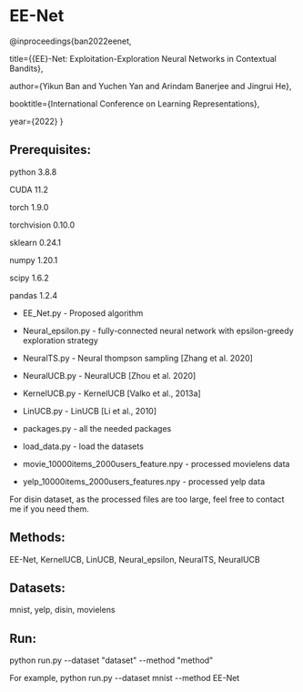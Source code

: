 
# EE-Net

@inproceedings{ban2022eenet,

title={{EE}-Net: Exploitation-Exploration Neural Networks in Contextual Bandits},

author={Yikun Ban and Yuchen Yan and Arindam Banerjee and Jingrui He},

booktitle={International Conference on Learning Representations},

year={2022}
}


## Prerequisites: 

python 3.8.8

CUDA 11.2

torch 1.9.0

torchvision 0.10.0

sklearn 0.24.1

numpy 1.20.1

scipy 1.6.2

pandas 1.2.4




* EE_Net.py  -  Proposed algorithm 
* Neural_epsilon.py - fully-connected neural network with epsilon-greedy exploration strategy
* NeuralTS.py - Neural thompson sampling  [Zhang et al. 2020]
* NeuralUCB.py - NeuralUCB [Zhou et al. 2020]
* KernelUCB.py - KernelUCB [Valko et al., 2013a]
* LinUCB.py - LinUCB [Li et al., 2010]

* packages.py - all the needed packages
* load_data.py - load the datasets
* movie_10000items_2000users_feature.npy - processed movielens data
* yelp_10000items_2000users_features.npy - processed yelp data


For disin dataset, as the processed files are too large, feel free to contact me if you need them. 

## Methods:
EE-Net, KernelUCB, LinUCB, Neural_epsilon, NeuralTS, NeuralUCB 


## Datasets:
mnist, yelp, disin, movielens


## Run:
python run.py --dataset "dataset" --method "method"

For example, python run.py --dataset mnist --method EE-Net   
